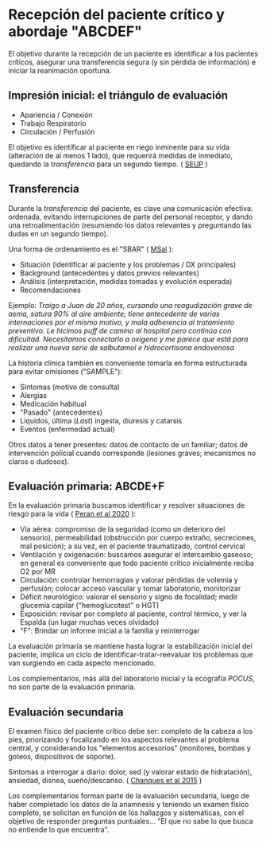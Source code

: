 # Recepción del paciente crítico y abordaje "ABCDEF"

El objetivo durante la recepción de un paciente es identificar a los pacientes críticos, asegurar una transferencia segura (y sin pérdida de información) e iniciar la reanimación oportuna.

## Impresión inicial: el triángulo de evaluación

- Apariencia / Conexión
- Trabajo Respiratorio
- Circulación / Perfusión

El objetivo es identificar al paciente en riego inminente para su vida (alteración de al menos 1 lado), que requerirá medidas de inmediato, quedando la _transferencia_ para un segundo tiempo. ( [SEUP](https://seup.org/algoritmo-valoracion-inicial/) )

## Transferencia

Durante la _transferencia_ del paciente, es clave una comunicación efectiva: ordenada, evitando interrupciones de parte del personal receptor, y dando una retroalimentación (resumiendo los datos relevantes y preguntando las dudas en un segundo tiempo). 

Una forma de ordenamiento es el "SBAR" ( [MSal](https://servicios.infoleg.gob.ar/infolegInternet/anexos/380000-384999/383698/res937.pdf) ):

- Situación (identificar al paciente y los problemas / DX principales)
- Background (antecedentes y datos previos relevantes)
- Análisis (interpretación, medidas tomadas y evolución esperada)
- Recomendaciones

Ejemplo: _Traigo a Juan de 20 años, cursando una reagudización grave de asma, satura 90% al aire ambiente; tiene antecedente de varias internaciones por el mismo motivo, y mala adherencia al tratamiento preventivo. Le hicimos puff de camino al hospital pero continúa con dificultad. Necesitamos conectarlo a oxígeno y me parece que está para realizar una nueva serie de salbutamol e hidrocortisona endovenosa_

La historia clínica también es conveniente tomarla en forma estructurada para evitar omisiones ("SAMPLE"):

- Síntomas (motivo de consulta)
- Alergias
- Medicación habitual
- "Pasado" (antecedentes)
- Líquidos, última (_Last_) ingesta, diuresis y catarsis
- Eventos (enfermedad actual)

Otros datos a tener presentes: datos de contacto de un familiar; datos de intervención policial cuando corresponde (lesiones graves; mecanismos no claros o dudosos). 

## Evaluación primaria: ABCDE+F

En la evaluación primaria buscamos identificar y resolver situaciones de riesgo para la vida ( [Peran et al 2020](https://bmcemergmed.biomedcentral.com/articles/10.1186/s12873-020-00390-3) ):

- Vía aérea: compromiso de la seguridad (como un deterioro del sensorio), permeabilidad (obstrucción por cuerpo extraño, secreciones, mal posición); a su vez, en el paciente traumatizado, control cervical
- Ventilación y oxigenación: buscamos asegurar el intercambio gaseoso; en general es conveniente que todo paciente crítico inicialmente reciba O2 por MR
- Circulación: controlar hemorragias y valorar pérdidas de volemia y perfusión; colocar acceso vascular y tomar laboratorio, monitorizar
- Déficit neurológico: valorar el sensorio y signo de focalidad; medir glucemia capilar ("hemoglucotest" o HGT)
- Exposición: revisar por completo al paciente, control térmico, y ver la Espalda (un lugar muchas veces olvidado)
- "F": Brindar un informe inicial a la familia y reinterrogar

La evaluación primaria se mantiene hasta lograr la estabilización inicial del paciente, implica un ciclo de identificar-tratar-reevaluar los problemas que van surgiendo en cada aspecto mencionado.

Los complementarios, más allá del laboratorio inicial y la ecografía _POCUS_, no son parte de la evaluación primaria.

## Evaluación secundaria

El examen físico del paciente crítico debe ser: completo de la cabeza a los pies, priorizando y focalizando en los aspectos relevantes al problema central, y considerando los "elementos accesorios" (monitores, bombas y goteos, dispositivos de soporte). 

Síntomas a interrogar a diario: dolor, sed (y valorar estado de hidratación), ansiedad, disnea, sueño/descanso. ( [Chanques et al 2015](https://doi.org/10.1007/s00134-015-3729-x) )

Los complementarios forman parte de la evaluación secundaria, luego de haber completado los datos de la anamnesis y teniendo un examen físico completo, se solicitan en función de los hallazgos y sistemáticas, con el objetivo de responder preguntas puntuales... "El que no sabe lo que busca no entiende lo que encuentra".